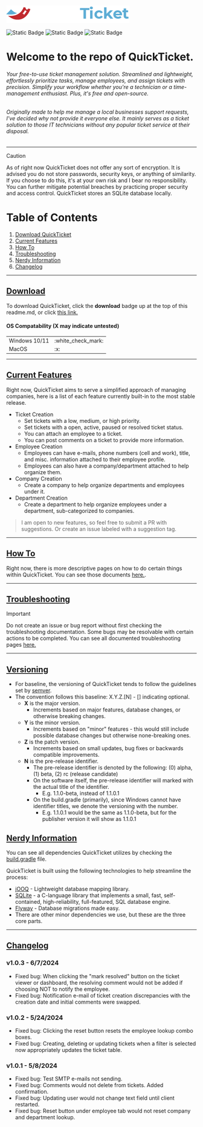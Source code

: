 ![QuickTicket](https://github.com/jkingster/QuickTicket/blob/development/docs/images/quickticket.png)

![Static Badge](https://img.shields.io/badge/stable_version-1.0.3-green) ![Static Badge](https://img.shields.io/badge/contributions-welcome-blue) ![Static Badge](https://img.shields.io/badge/download-link-red?link=https%3A%2F%2Fgithub.com%2Fjkingster%2FQuickTicket%2Freleases%2Ftag%2Fv1.0.0)

# Welcome to the repo of QuickTicket.

###### Your free-to-use ticket management solution. Streamlined and lightweight, effortlessly prioritize tasks, manage employees, and assign tickets with precision. Simplify your workflow whether you're a technician or a time-management enthusiast. Plus, it's free and open-source.

###### Originally made to help me manage a local businesses support requests, I've decided why not provide it everyone else. It mainly serves as a ticket solution to those IT technicians without any popular ticket service at their disposal.

---------------------

> [!CAUTION]
> As of right now QuickTicket does not offer any sort of encryption. It is advised you do not store passwords, security
> keys, or anything of similarity. If you choose to do this, it's at your own risk and I bear no responsibility. You can
> further mitigate potential breaches by practicing proper security and access control. QuickTicket stores an SQLite
> database locally.

# Table of Contents

1. [Download QuickTicket](#download)
2. [Current Features](#current-features)
3. [How To](#how-to)
4. [Troubleshooting](#troubleshooting)
5. [Nerdy Information](#nerdy-informaton)
6. [Changelog](#changelog)

---------------------------------------------------------------------

## [Download](#download)

To download QuickTicket, click the **download** badge up at the top of this readme.md, or click <a href="">this
link.</a>

#### OS Compatability (X may indicate untested)

<table>
<tr>
<td>
Windows 10/11
</td>
<td>
:white_check_mark:
</td>
</tr>
<td>
MacOS
</td>
<td>
:x:
</td>
<tr>


</table>

---------------------------------------

## [Current Features](#current-features)

Right now, QuickTicket aims to serve a simplified approach of managing companies, here is a list of each feature
currently built-in to the most stable release.

* Ticket Creation
    * Set tickets with a low, medium, or high priority.
    * Set tickets with a open, active, paused or resolved ticket status.
    * You can attach an employee to a ticket.
    * You can post comments on a ticket to provide more information.
* Employee Creation
    * Employees can have e-mails, phone numbers (cell and work), title, and misc. information attached to their employee
      profile.
    * Employees can also have a company/department attached to help organize them.
* Company Creation
    * Create a company to help organize departments and employees under it.
* Department Creation
    * Create a department to help organize employees under a department, sub-categorized to companies.

> I am open to new features, so feel free to submit a PR with suggestions. Or create an issue labeled with a suggestion
> tag.

---------------------------------------------

## [How To](#how-to)

Right now, there is more descriptive pages on how to do certain things within QuickTicket. You can see those
documents <a href="">here.</a>.

-------------------------------------

## [Troubleshooting](#troubleshooting)

> [!IMPORTANT]
> Do not create an issue or bug report without first checking the troubleshooting documentation. Some bugs may be
> resolvable with certain actions to be completed.
> You can see all documented troubleshooting pages <a href="">here.</a>

-----------------------------------

## [Versioning](#versioning)
* For baseline, the versioning of QuickTicket tends to follow the guidelines set by <a href="https://semver.org/">semver</a>.
* The convention follows this baseline: X.Y.Z.[N] - [] indicating optional.
  * **X** is the major version.
    * Increments based on major features, database changes, or otherwise breaking changes.
  * **Y** is the minor version.
    * Increments based on "minor" features - this would still include possible database changes but otherwise none-breaking ones.
  * **Z** is the patch version.
    * Increments based on small updates, bug fixes or backwards compatible improvements.
  * **N** is the pre-release identifier.
    * The pre-release identifier is denoted by the following: (0) alpha, (1) beta, (2) rc (release candidate)
    * On the software itself, the pre-release identifier will marked with the actual title of the identifier.
      * E.g. 1.1.0-beta, instead of 1.1.0.1
    * On the build.gradle (primarily), since Windows cannot have identifier titles, we denote the versioning with the number.
      * E.g. 1.1.0.1 would be the same as 1.1.0-beta, but for the publisher version it will show as 1.1.0.1

## [Nerdy Information](#nerdy-information)

You can see all dependencies QuickTicket utilizes by checking the <a href="">build.gradle</a> file.

QuickTicket is built using the following technologies to help streamline the process:

* <a href="https://www.jooq.org/">jOOQ</a> - Lightweight database mapping library.
* <a href="https://www.sqlite.org/">SQLite</a> - a C-language library that implements a small, fast, self-contained,
  high-reliability, full-featured, SQL database engine.
* <a href="https://flywaydb.org/">Flyway</a> - Database migrations made easy.
* There are other minor dependencies we use, but these are the three core parts.

------------------------------------

## [Changelog](#changelog)

### **v1.0.3** - 6/7/2024
- Fixed bug: When clicking the "mark resolved" button on the ticket viewer or dashboard, the resolving comment would not be added if choosing NOT to notify the employee.
- Fixed bug: Notification e-mail of ticket creation discrepancies with the creation date and initial comments were swapped. 

### **v1.0.2** - 5/24/2024
- Fixed bug: Clicking the reset button resets the employee lookup combo boxes.
- Fixed bug: Creating, deleting or updating tickets when a filter is selected now appropriately updates the ticket table.

### **v1.0.1** - 5/8/2024
- Fixed bug: Test SMTP e-mails not sending.
- Fixed bug: Comments would not delete from tickets. Added confirmation.
- Fixed bug: Updating user would not change text field until client restarted.
- Fixed bug: Reset button under employee tab would not reset company and department lookup.